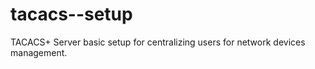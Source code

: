 tacacs--setup
=============

TACACS+ Server basic setup for centralizing users for network devices management.
